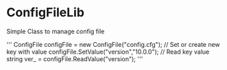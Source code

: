 # ConfigFileLib
Simple Class to manage config file</br>

'''
ConfigFile configFile = new ConfigFile("config.cfg");
// Set or create new key with value
configFile.SetValue("version","10.0.0");
// Read key value
string ver_ = configFile.ReadValue("version");
'''
